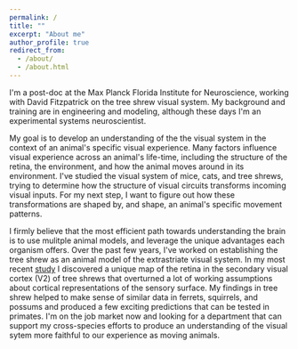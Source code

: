 ```yaml
---
permalink: /
title: ""
excerpt: "About me"
author_profile: true
redirect_from: 
  - /about/
  - /about.html
---
```

I'm a post-doc at the Max Planck Florida Institute for Neuroscience, working with David Fitzpatrick on the tree shrew visual system. My background and training are in engineering and modeling, although these days I'm an experimental systems neuroscientist.

My goal is to develop an understanding of the the visual system in the context of an animal's specific visual experience. Many factors influence visual experience across an animal's life-time, including the structure of the retina, the environment, and how the animal moves around in its environment. I've studied the visual system of mice, cats, and tree shrews, trying to determine how the structure of visual circuits transforms incoming visual inputs. For my next step, I want to figure out how these transformations are shaped by, and shape, an animal's specific movement patterns. 
 
I firmly believe that the most efficient path towards understanding the brain is to use mulitple animal models, and leverage the unique advantages each organism offers.  Over the past few years, I've worked on establishing the tree shrew as an animal model of the extrastriate visual system. In my most recent [study](https://www.sciencedirect.com/science/article/abs/pii/S0896627321007261) I discovered a unique map of the retina in the secondary visual cortex (V2) of tree shrews that overturned a lot of working assumptions about cortical representations of the sensory surface. My findings in tree shrew helped to make sense of similar data in ferrets, squirrels, and possums and produced a few exciting predictions that can be tested in primates. I'm on the job market now and looking for a department that can support my cross-species efforts to produce an understanding of the visual sytem more faithful to our experience as moving animals.

